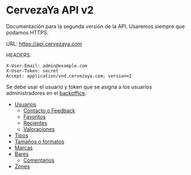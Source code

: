 # CervezaYa API v2

Documentación para la segunda versión de la API. Usaremos siempre que podamos HTTPS.

URL: https://api.cervezaya.com

HEADERS:

    X-User-Email: admin@example.com
    X-User-Token: secret
    Accept: application/vnd.cervezaya.com; version=2

Se debe usar el usuario y token que se asigna a los usuarios administradores en el [backoffice](https://admin.cervezaya.com).

* [Usuarios](v2/users.md)
    * [Contacto o Feedback](v2/contacts.md)
    * [Favoritos](v2/favorites.md)
    * [Recientes](v2/recents.md)
    * [Valoraciones](v2/ranks.md)
* [Tipos](v2/types.md)
* [Tamaños o formatos](v2/sizes.md)
* [Marcas](v2/brands.md)
* [Bares](v2/bars.md)
    * [Comentarios](v2/opinions.md)
* [Zones](v2/zones.md)
